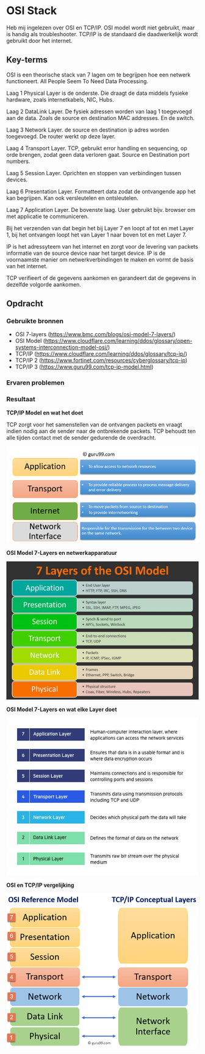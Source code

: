 # OSI Stack
Heb mij ingelezen over OSI en TCP/IP. OSI model wordt niet gebruikt, maar is handig als troubleshooter. TCP/IP is de standaard die daadwerkelijk wordt gebruikt door het internet.

## Key-terms
OSI is een theorische stack van 7 lagen om te begrijpen hoe een netwerk functioneert. All People Seem To Need Data Processing.

Laag 1 Physical Layer is de onderste. Die draagt de data middels fysieke hardware, zoals internetkabels, NIC, Hubs.

Laag 2 DataLink Layer. De fysiek adressen worden van laag 1 toegevoegd aan de data. Zoals de source en destination MAC addresses. En de switch.

Laag 3 Network Layer. de source en destination ip adres worden toegevoegd. De router werkt op deze layer.

Laag 4 Transport Layer. TCP, gebruikt error handling en sequencing, op orde brengen, zodat geen data verloren gaat. Source en Destination port numbers.

Laag 5 Session Layer. Oprichten en stoppen van verbindingen tussen devices.

Laag 6 Presentation Layer. Formatteert data zodat de ontvangende app het kan begrijpen. Kan ook versleutelen en ontsleutelen.

Laag 7 Application Layer. De bovenste laag. User gebruikt bijv. browser om met applicatie te communiceren.

Bij het verzenden van dat begin het bij Layer 7 en loopt af tot en met Layer 1, bij het ontvangen loopt het van Layer 1 naar boven tot en met Layer 7.

IP is het adressyteem van het internet en zorgt voor de levering van packets informatie van de source device naar het target device. IP is de voornaamste manier om netwerkverbindingen te maken en vormt de basis van het internet. 

TCP verifieert of de gegevens aankomen en garandeert dat de gegevens in dezelfde volgorde aankomen.
## Opdracht
### Gebruikte bronnen
* OSI 7-layers (https://www.bmc.com/blogs/osi-model-7-layers/)
* OSI Model (https://www.cloudflare.com/learning/ddos/glossary/open-systems-interconnection-model-osi/)
* TCP/IP (https://www.cloudflare.com/learning/ddos/glossary/tcp-ip/)
* TCP/IP 2 (https://www.fortinet.com/resources/cyberglossary/tcp-ip)
* TCP/IP 3 (https://www.guru99.com/tcp-ip-model.html)

### Ervaren problemen

### Resultaat
__TCP/IP Model en wat het doet__

TCP zorgt voor het samenstellen van de ontvangen packets en vraagt indien nodig aan de sender naar de ontbrekende packets. TCP behoudt ten alle tijden contact met de sender gedurende de overdracht.

![Alt text](../00_includes/TCP.jpeg)

__OSI Model 7-Layers en netwerkapparatuur__

![Alt text](../00_includes/OSI7devices.jpg)

__OSI Model 7-Layers en wat elke Layer doet__

![Alt text](../00_includes/OSI-7-layers.jpg)

__OSI en TCP/IP vergelijking__

![Alt text](../00_includes/OSI-TCP-ip.webp)
